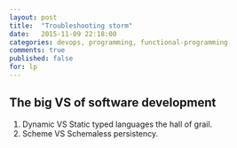 ```yaml
---
layout: post
title:  "Troubleshooting storm"
date:   2015-11-09 22:18:00
categories: devops, programming, functional-programming
comments: true
published: false
for: lp
---
```

The big VS of software development
---------
1. Dynamic VS Static typed languages the hall of grail.
1. Scheme VS Schemaless persistency.